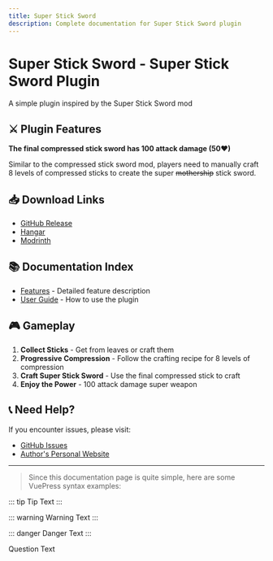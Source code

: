 ```yaml
---
title: Super Stick Sword
description: Complete documentation for Super Stick Sword plugin
---
```


# Super Stick Sword - Super Stick Sword Plugin

A simple plugin inspired by the Super Stick Sword mod

## ⚔️ Plugin Features

**The final compressed stick sword has 100 attack damage (50♥)**

Similar to the compressed stick sword mod, players need to manually craft 8 levels of compressed sticks to create the super ~~mothership~~ stick sword.

## 📥 Download Links

- [GitHub Release](https://github.com/Little100/Super_Stick_Sword/releases)
- [Hangar](https://hangar.papermc.io/Little100/Supe_Stick_Sword)
- [Modrinth](https://modrinth.com/plugin/super-stick-sword)

## 📚 Documentation Index

- [Features](./super-stick-sword-features.md) - Detailed feature description
- [User Guide](./super-stick-sword.md) - How to use the plugin

## 🎮 Gameplay

1. **Collect Sticks** - Get from leaves or craft them
2. **Progressive Compression** - Follow the crafting recipe for 8 levels of compression
3. **Craft Super Stick Sword** - Use the final compressed stick to craft
4. **Enjoy the Power** - 100 attack damage super weapon

## 📞 Need Help?

If you encounter issues, please visit:
- [GitHub Issues](https://github.com/Little100/Super_Stick_Sword/issues)
- [Author's Personal Website](https://www.little100.top)

---

> Since this documentation page is quite simple, here are some VuePress syntax examples:

::: tip
Tip Text
:::

::: warning
Warning Text
:::

::: danger
Danger Text
:::

<QuestionBlock title="Question">

Question Text

</QuestionBlock>
